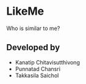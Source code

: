 # LikeMe

Who is similar to me?

## Developed by ##
* Kanatip Chitavisutthivong 
* Punnatad Chansri 
* Takkasila Saichol 